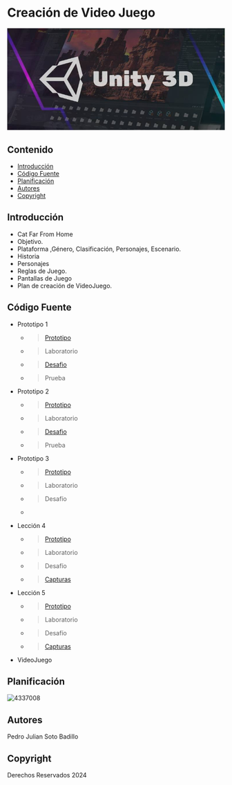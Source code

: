 # Creación de Video Juego
![image alt](https://raw.githubusercontent.com/xJulianxSoto/Indice_repositiry/main/fjzamannart-Unity-3D-aprende-lo-basico-para-empezar-a-crear-juegos.jpg)

## Contenido

- [Introducción](#introducción)
- [Código Fuente](#código-fuente)
- [Planificación](#planificación)
- [Autores](#autores)
- [Copyright](#copyright)


## Introducción

- Cat Far From Home
- Objetivo.
- Plataforma ,Género, Clasificación, Personajes, Escenario.
- Historia
- Personajes
- Reglas de Juego.
- Pantallas de Juego
- Plan de creación de VideoJuego.

## Código Fuente

* Prototipo 1
  * > [Prototipo](https://github.com/xJulianxSoto/Indice_repositiry/tree/fdb82fc23818b0731736b0d67a83d114a0f2a1fa/Actividades_numero_1)
  * > Laboratorio
  * > [Desafio](https://github.com/xJulianxSoto/Indice_repositiry/tree/fdb82fc23818b0731736b0d67a83d114a0f2a1fa/Actividades_numero_1)
  * > Prueba
* Prototipo 2
  * > [Prototipo](https://github.com/xJulianxSoto/Indice_repositiry/tree/75863bfa3f832f0086ae685d9e9c11d7df7f0740/Actividades_numero_2)
  * > Laboratorio
  * > [Desafio](https://github.com/xJulianxSoto/Indice_repositiry/tree/75863bfa3f832f0086ae685d9e9c11d7df7f0740/Actividades_numero_2)
  * > Prueba
* Prototipo 3 
  * > [Prototipo](https://github.com/xJulianxSoto/Indice_repositiry/tree/6006e73e0d597f034d6aec8d8dd4d2dd8fd88b8e/Actividades_numero_3)
  * > Laboratorio
  * > Desafío 
  * > 
* Lección 4
  * > [Prototipo](https://github.com/xJulianxSoto/Indice_repositiry/tree/9dec18e8f9e2812be9176a1a029ac5d75eecb308/Prototipo_4)
  * > Laboratorio
  * > Desafío 
  * > [Capturas](https://github.com/xJulianxSoto/Indice_repositiry/tree/9dec18e8f9e2812be9176a1a029ac5d75eecb308/Prototipo_4/Capturas)
* Lección 5 
  * > [Prototipo](https://github.com/xJulianxSoto/Indice_repositiry/tree/b5f5d15ab057316d3396b359ef9aea5d1fe14f9f/Prototipo_5)
  * > Laboratorio
  * > Desafío
  * > [Capturas](https://github.com/xJulianxSoto/Indice_repositiry/tree/b5f5d15ab057316d3396b359ef9aea5d1fe14f9f/Prototipo_5/Capturas)
* VideoJuego

## Planificación

![4337008](https://user-images.githubusercontent.com/8560750/195951617-083a7e4d-323d-47b5-8e5e-529ded31bc06.jpg)

## Autores
Pedro Julian Soto Badillo

## Copyright
Derechos Reservados 2024
